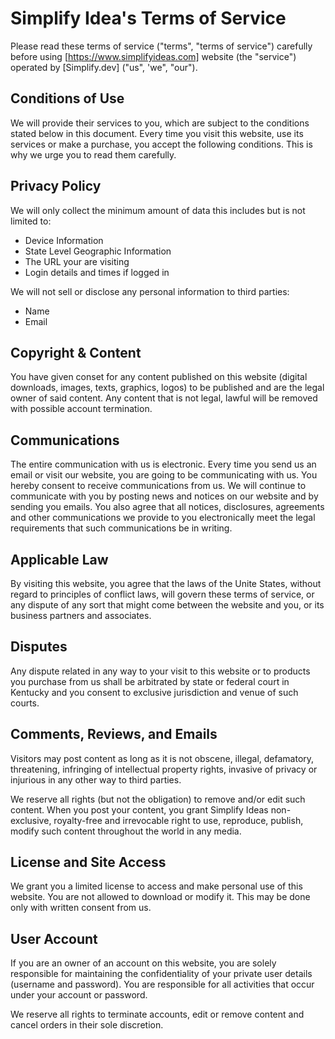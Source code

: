 
# Simplify Idea's Terms of Service 

Please read these terms of service ("terms", "terms of service") carefully before using [https://www.simplifyideas.com] website (the "service") operated by [Simplify.dev] ("us", 'we", "our").

## Conditions of Use

We will provide their services to you, which are subject to the conditions stated below in this document. Every time you visit this website, use its services or make a purchase, you accept the following conditions. This is why we urge you to read them carefully.

## Privacy Policy

We will only collect the minimum amount of data this includes but is not limited to:

* Device Information
* State Level Geographic Information
* The URL your are visiting
* Login details and times if logged in

We will not sell or disclose any personal information to third parties:

* Name
* Email

## Copyright & Content

You have given conset for any content published on this website (digital downloads, images, texts, graphics, logos) to be published and are the legal owner of said content. Any content that is not legal, lawful will be removed with possible account termination.

## Communications

The entire communication with us is electronic. Every time you send us an email or visit our website, you are going to be communicating with us. You hereby consent to receive communications from us. We will continue to communicate with you by posting news and notices on our website and by sending you emails. You also agree that all notices, disclosures, agreements and other communications we provide to you electronically meet the legal requirements that such communications be in writing.

## Applicable Law

By visiting this website, you agree that the laws of the Unite States, without regard to principles of conflict laws, will govern these terms of service, or any dispute of any sort that might come between the website and you, or its business partners and associates.

## Disputes

Any dispute related in any way to your visit to this website or to products you purchase from us shall be arbitrated by state or federal court in Kentucky and you consent to exclusive jurisdiction and venue of such courts.

## Comments, Reviews, and Emails

Visitors may post content as long as it is not obscene, illegal, defamatory, threatening, infringing of intellectual property rights, invasive of privacy or injurious in any other way to third parties. 

We reserve all rights (but not the obligation) to remove and/or edit such content. When you post your content, you grant Simplify Ideas non-exclusive, royalty-free and irrevocable right to use, reproduce, publish, modify such content throughout the world in any media.

## License and Site Access

We grant you a limited license to access and make personal use of this website. You are not allowed to download or modify it. This may be done only with written consent from us.

## User Account

If you are an owner of an account on this website, you are solely responsible for maintaining the confidentiality of your private user details (username and password). You are responsible for all activities that occur under your account or password.

We reserve all rights to terminate accounts, edit or remove content and cancel orders in their sole discretion.
